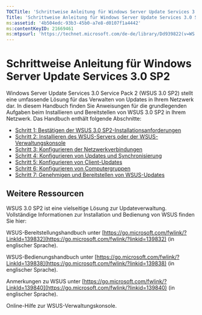 ```yaml
---
TOCTitle: 'Schrittweise Anleitung für Windows Server Update Services 3.0 SP2'
Title: 'Schrittweise Anleitung für Windows Server Update Services 3.0 SP2'
ms:assetid: '4b504edc-93b3-45b0-a7e8-d0107f1a4442'
ms:contentKeyID: 21669461
ms:mtpsurl: 'https://technet.microsoft.com/de-de/library/Dd939822(v=WS.10)'
---
```


Schrittweise Anleitung für Windows Server Update Services 3.0 SP2
=================================================================

Windows Server Update Services 3.0 Service Pack 2 (WSUS 3.0 SP2) stellt eine umfassende Lösung für das Verwalten von Updates in Ihrem Netzwerk dar. In diesem Handbuch finden Sie Anweisungen für die grundlegenden Aufgaben beim Installieren und Bereitstellen von WSUS 3.0 SP2 in Ihrem Netzwerk. Das Handbuch enthält folgende Abschnitte:

-   [Schritt 1: Bestätigen der WSUS 3.0 SP2-Installationsanforderungen](https://technet.microsoft.com/ec01bd75-5def-4899-8cee-ddab827bbd83)
-   [Schritt 2: Installieren des WSUS-Servers oder der WSUS-Verwaltungskonsole](https://technet.microsoft.com/6db6fcb0-c55d-43b9-9b07-4040c6267759)
-   [Schritt 3: Konfigurieren der Netzwerkverbindungen](https://technet.microsoft.com/42a144c5-f08e-4a6e-b360-47ddea77bd24)
-   [Schritt 4: Konfigurieren von Updates und Synchronisierung](https://technet.microsoft.com/deeaa7e1-9b50-45cb-9537-d75f70de3405)
-   [Schritt 5: Konfigurieren von Client-Updates](https://technet.microsoft.com/5ae60ead-3e94-456c-a692-c0f193ea5d5a)
-   [Schritt 6: Konfigurieren von Computergruppen](https://technet.microsoft.com/70518732-2179-4e41-9609-7f9999867f41)
-   [Schritt 7: Genehmigen und Bereitstellen von WSUS-Updates](https://technet.microsoft.com/c4e58e17-d5e3-4194-8f26-b459e0c03b86)

Weitere Ressourcen
------------------

WSUS 3.0 SP2 ist eine vielseitige Lösung zur Updateverwaltung. Vollständige Informationen zur Installation und Bedienung von WSUS finden Sie hier:

WSUS-Bereitstellungshandbuch unter [https://go.microsoft.com/fwlink/?LinkId=139832](https://go.microsoft.com/fwlink/?linkid=139832) (in englischer Sprache).

WSUS-Bedienungshandbuch unter [https://go.microsoft.com/fwlink/?LinkId=139838](https://go.microsoft.com/fwlink/?linkid=139838) (in englischer Sprache).

Anmerkungen zu WSUS unter [https://go.microsoft.com/fwlink/?LinkId=139840](https://go.microsoft.com/fwlink/?linkid=139840) (in englischer Sprache).

Online-Hilfe zur WSUS-Verwaltungskonsole.
